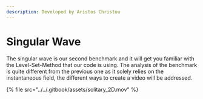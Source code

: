 ```yaml
---
description: Developed by Aristos Christou
---
```


# Singular Wave

The singular wave is our second benchmark and it will get you familiar with the Level-Set-Method that our code is using. The analysis of the benchmark is quite different from the previous one as it solely relies on the instantaneous field, the different ways to create a video will be addressed.

{% file src="../../.gitbook/assets/solitary_2D.mov" %}
